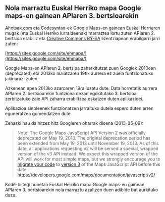 Nola marraztu Euskal Herriko mapa Google maps-en gainean APIaren 3. bertsioarekin
---------------------------------------------------------------------------------

[Ahotsak.com](http://www.ahotsak.com/) eta [Codesyntax](http://www.codesyntax.com/)-ek Google Maps-en gainean Euskal Herriaren mugak (eta Euskal Herriko lurraldeenak) marraztea lortu zuten APIaren 2. bertsioa erabiliz eta [Creative Commons BY-SA](http://creativecommons.org/licenses/by-sa/3.0/deed.eu) lizentziapean erabilgarri jarri zuten:

[https://sites.google.com/site/ehmapa/](https://sites.google.com/site/ehmapa/)

Google Maps-en APIaren 2. bertsioa zaharkitutzat zuen Googlek 2010ean (deprecated) eta 2013ko maiatzaren 19tik aurrera ez zuela funtzionatuko jakinarazi zuten.

Azkenean epea 2013ko azaroaren 19ra luzatu dute. Data horretatik aurrera APIaren 2. bertsioarekin funtziona dezan egokitutako 3. bertsioa zerbitzatuko zaie API zaharra erabiltzea eskatzen duten aplikazioei.

Aplikazioa sinpleenek funtzionatzen jarraituko dutela espero duten arren eguneratzea gomendatzen dute.

Zehazki hau da hitzez hitz Googleren oharrak dioena (2013-05-09):
>Note: The Google Maps JavaScript API Version 2 was officially deprecated on May 19, 2010.
>The original deprecation period has been extended from May 19, 2013 until November 19, 2013.
>As of this date, all applications requesting v2 will be served a special, wrapped version of the v3 API instead.
>We expect this wrapped version of the API will work for most simple maps,
>but we strongly encourage you to [migrate your code](https://developers.google.com/maps/articles/v2tov3) to [version 3](https://developers.google.com/maps/documentation/javascript/)
>of the Maps JavaScript API before this date.
https://developers.google.com/maps/documentation/javascript/v2/

Kode-biltegi honetan Euskal Herriko mapa Google maps-en gainean APIaren 3. bertsioarekin nola marraztu azaltzen duen adibide bat aurkituko duzu.
